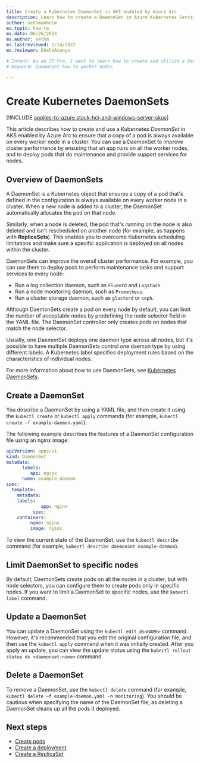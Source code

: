 ```yaml
---
title: Create a Kubernetes DaemonSet in AKS enabled by Azure Arc
description: Learn how to create a DaemonSet in Azure Kubernetes Service (AKS) enabled by Azure Arc.
author: sethmanheim
ms.topic: how-to
ms.date: 06/26/2024
ms.author: sethm 
ms.lastreviewed: 1/14/2022
ms.reviewer: EkeleAsonye

# Intent: As an IT Pro, I want to learn how to create and utilize a DaemonSet to help manage my Kubernetes configuration and improve the overall cluster performance.
# Keyword: DaemonSet how-to worker nodes

---
```


# Create Kubernetes DaemonSets

[!INCLUDE [applies-to-azure stack-hci-and-windows-server-skus](includes/aks-hci-applies-to-skus/aks-hybrid-applies-to-azure-stack-hci-windows-server-sku.md)]

This article describes how to create and use a Kubernetes *DaemonSet* in AKS enabled by Azure Arc to ensure that a copy of a pod is always available on every worker node in a cluster. You can use a DaemonSet to improve cluster performance by ensuring that an app runs on all the worker nodes, and to deploy pods that do maintenance and provide support services for nodes.

## Overview of DaemonSets

A DaemonSet is a Kubernetes object that ensures a copy of a pod that's defined in the configuration is always available on every worker node in a cluster. When a new node is added to a cluster, the DaemonSet automatically allocates the pod on that node.

Similarly, when a node is deleted, the pod that's running on the node is also deleted and isn't rescheduled on another node (for example, as happens with **ReplicaSets**). This enables you to overcome Kubernetes scheduling limitations and make sure a specific application is deployed on all nodes within the cluster.

DaemonSets can improve the overall cluster performance. For example, you can use them to deploy pods to perform maintenance tasks and support services to every node:

- Run a log collection daemon, such as `Fluentd` and `Logstash`.
- Run a node monitoring daemon, such as `Prometheus`.
- Run a cluster storage daemon, such as `glusterd` or `ceph`.

Although DaemonSets create a pod on every node by default, you can limit the number of acceptable nodes by predefining the node selector field in the YAML file. The DaemonSet controller only creates pods on nodes that match the node selector.

Usually, one DaemonSet deploys one daemon type across all nodes, but it's possible to have multiple DaemonSets control one daemon type by using different labels. A Kubernetes label specifies deployment rules based on the characteristics of individual nodes.

For more information about how to use DaemonSets, see [Kubernetes DaemonSets](https://kubernetes.io/docs/concepts/workloads/controllers/daemonset/).

## Create a DaemonSet

You describe a DaemonSet by using a YAML file, and then create it using the `kubectl create` or `kubectl apply` commands (for example, `kubectl create –f example-daemon.yaml`).

The following example describes the features of a DaemonSet configuration file using an nginx image:

```yaml
apiVersion: apps/v1  
kind: DaemonSet  
metadata: 
      labels: 
         app: nginx
      name: example-daemon
spec:  
  template:
    metadata:
    labels:
             app: nginx
          spec:  
    containers:  
        -name: nginx  
         image: nginx
```

To view the current state of the DaemonSet, use the `kubectl describe` command (for example, `kubectl describe daemonset example-daemon`).

## Limit DaemonSet to specific nodes

By default, DaemonSets create pods on all the nodes in a cluster, but with node selectors, you can configure them to create pods only in specific nodes. If you want to limit a DaemonSet to specific nodes, use the `kubectl label` command.

## Update a DaemonSet

You can update a DaemonSet using the `kubectl edit ds<NAME>` command. However, it's recommended that you edit the original configuration file, and then use the `kubectl apply` command when it was initially created. After you apply an update, you can view the update status using the `kubectl rollout status ds <daemonset-name>` command.

## Delete a DaemonSet

To remove a DaemonSet, use the `kubectl delete` command (for example, `kubectl delete –f example-daemon.yaml -n monitoring`). You should be cautious when specifying the name of the DaemonSet file, as deleting a DaemonSet cleans up all the pods it deployed.

## Next steps

- [Create pods](create-pods.md)
- [Create a deployment](create-deployments.md)
- [Create a ReplicaSet](create-replicasets.md)
